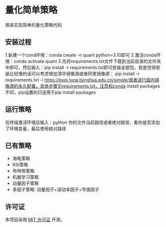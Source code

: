 # 量化简单策略

用来实现简单的量化策略代码

## 安装过程

1.新建一个cond环境：conda create -n quant python=3.10即可
2.激活conda环境：conda activate quant
3.先将requirements.txt文件下载到当前目录的文件夹中即可，然后输入：pip install -r requirements.txt即可安装全部包，若是觉得安装比较慢的话可以考虑增加清华镜像源或者阿里镜像源：
pip install -r requirements.txt -i https://pypi.tuna.tsinghua.edu.cn/simple/或者进行国内镜像源的永久配置，具体步骤见requirements.txt，注意和conda install packages不同，pip设置的只适用于pip install packages

## 运行策略

在终端激活环境后输入：python 你的文件当前路径或者绝对路径，看你是否添加了环境变量，最后使用绝对路径

## 已有策略
* 海龟策略
* RSI策略
* 布林带策略
* 机器学习策略
* 动量因子策略
* 多因子策略: 动量因子+波动率因子+市值因子

## 许可证

本项目采用 [MIT 许可证](LICENSE) 开源。

